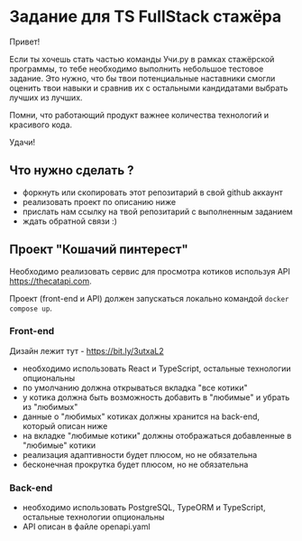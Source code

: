 # Задание для TS FullStack стажёра

Привет! 

Если ты хочешь стать частью команды Учи.ру в рамках стажёрской программы,
то тебе необходимо выполнить небольшое тестовое задание. Это нужно, что бы твои
потенциальные наставники смогли оценить твои навыки и сравнив их с остальными
кандидатами выбрать лучших из лучших.

Помни, что работающий продукт важнее количества технологий и красивого кода.

Удачи!

## Что нужно сделать ?

- форкнуть или скопировать этот репозитарий в свой github аккаунт
- реализовать проект по описанию ниже
- прислать нам ссылку на твой репозитарий с выполненным заданием
- ждать обратной связи :)

## Проект "Кошачий пинтерест"

Необходимо реализовать сервис для просмотра котиков используя API https://thecatapi.com.

Проект (front-end и API) должен запускаться локально командой `docker compose up`.

### Front-end
Дизайн лежит тут - https://bit.ly/3utxaL2

- необходимо использовать React и TypeScript, остальные технологии опциональны
- по умолчанию должна открываться вкладка "все котики"
- у котика должна быть возможность добавить в "любимые" и убрать из "любимых"
- данные о "любимых" котиках должны хранится на back-end, который описан ниже
- на вкладке "любимые котики" должны отображаться добавленные в "любимые" котики
- реализация адаптивности будет плюсом, но не обязательна
- бесконечная прокрутка будет плюсом, но не обязательна

### Back-end

- необходимо использовать PostgreSQL, TypeORM и TypeScript, остальные технологии опциональны
- API описан в файле openapi.yaml
